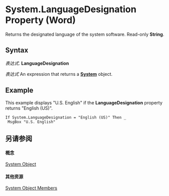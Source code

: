 
# System.LanguageDesignation Property (Word)

Returns the designated language of the system software. Read-only  **String**.


## Syntax

 _表达式_. **LanguageDesignation**

 _表达式_ An expression that returns a **[System](db15d780-3bbc-9515-a988-ea798777496f.md)** object.


## Example

This example displays "U.S. English" if the  **LanguageDesignation** property returns "English (US)".


```
If System.LanguageDesignation = "English (US)" Then _ 
 MsgBox "U.S. English"
```


## 另请参阅


#### 概念


[System Object](db15d780-3bbc-9515-a988-ea798777496f.md)
#### 其他资源


[System Object Members](http://msdn.microsoft.com/library/788b78de-8dbc-033d-34dc-0e35108f785f%28Office.15%29.aspx)